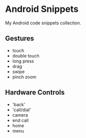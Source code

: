 # Android Snippets
My Android code snippets collection.



## Gestures
* touch
* double touch
* long press
* drag
* swipe
* pinch zoom

## Hardware Controls
* 'back'
* 'call/dial'
* camera
* end call
* home
* menu


